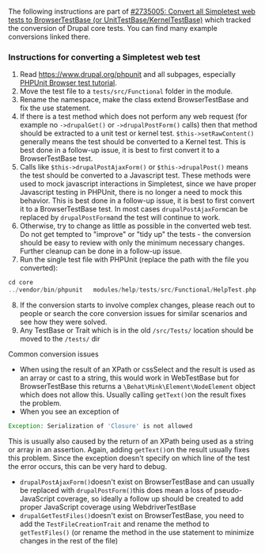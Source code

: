 The following instructions are part of [#2735005: Convert all Simpletest web tests to BrowserTestBase (or UnitTestBase/KernelTestBase)](https://www.drupal.org/project/drupal/issues/2735005 "Status: Closed (fixed)") which tracked the conversion of Drupal core tests. You can find many example conversions linked there.

### Instructions for converting a Simpletest web test

1. Read <https://www.drupal.org/phpunit> and all subpages, especially [PHPUnit Browser test tutorial](https://www.drupal.org/node/2783189).
2. Move the test file to a `tests/src/Functional` folder in the module.
3. Rename the namespace, make the class extend BrowserTestBase and fix the use statement.
4. If there is a test method which does not perform any web request (for example no `->drupalGet()` or `->drupalPostForm()` calls) then that method should be extracted to a unit test or kernel test. `$this->setRawContent()` generally means the test should be converted to a Kernel test. This is best done in a follow-up issue, it is best to first convert it to a BrowserTestBase test.
5. Calls like `$this->drupalPostAjaxForm()` or `$this->drupalPost()` means the test should be converted to a Javascript test. These methods were used to mock javascript interactions in Simpletest, since we have proper Javascript testing in PHPUnit, there is no longer a need to mock this behavior. This is best done in a follow-up issue, it is best to first convert it to a BrowserTestBase test. In most cases `drupalPostAjaxForm`can be replaced by `drupalPostForm`and the test will continue to work.
6. Otherwise, try to change as little as possible in the converted web test. Do not get tempted to "improve" or "tidy up" the tests - the conversion should be easy to review with only the minimum necessary changes. Further cleanup can be done in a follow-up issue.
7. Run the single test file with PHPUnit (replace the path with the file you converted):  
```php  
cd core  
../vendor/bin/phpunit   modules/help/tests/src/Functional/HelpTest.php --stop-on-failure  
```
8. If the conversion starts to involve complex changes, please reach out to people or search the core conversion issues for similar scenarios and see how they were solved.
9. Any TestBase or Trait which is in the old `/src/Tests/` location should be moved to the `/tests/` dir

Common conversion issues

* When using the result of an XPath or cssSelect and the result is used as an array or cast to a string, this would work in WebTestBase but for BrowserTestBase this returns a `\Behat\Mink\Element\NodeElement` object which does not allow this. Usually calling `getText()`on the result fixes the problem.
* When you see an exception of  
```php  
Exception: Serialization of 'Closure' is not allowed  
```  
This is usually also caused by the return of an XPath being used as a string or array in an assertion. Again, adding `getText()`on the result usually fixes this problem. Since the exception doesn't specify on which line of the test the error occurs, this can be very hard to debug.
* `drupalPostAjaxForm()`doesn't exist on BrowserTestBase and can usually be replaced with `drupalPostForm()`this does mean a loss of pseudo-JavaScript coverage, so ideally a follow up should be created to add proper JavaScript coverage using WebdriverTestBase
* `drupalGetTestFiles()`doesn't exist on BrowserTestBase, you need to add the `TestFileCreationTrait` and rename the method to `getTestFiles()` (or rename the method in the use statement to minimize changes in the rest of the file)